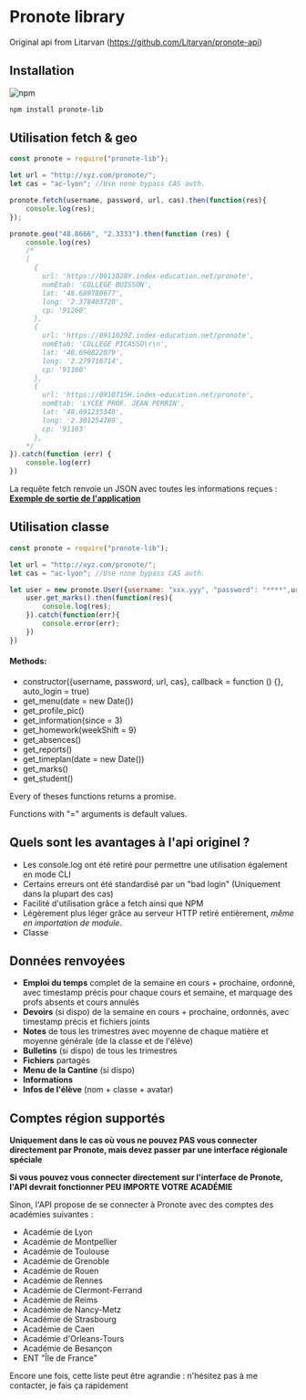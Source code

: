 # Pronote library

Original api from Litarvan (https://github.com/Litarvan/pronote-api)

## Installation
![npm](https://img.shields.io/npm/v/pronote-lib)
```Bash
npm install pronote-lib
```
## Utilisation fetch & geo
```Javascript
const pronote = require("pronote-lib");

let url = "http://xyz.com/pronote/";
let cas = "ac-lyon"; //Use none bypass CAS auth.

pronote.fetch(username, password, url, cas).then(function(res){
    console.log(res);
});

pronote.geo("48.8666", "2.3333").then(function (res) {
	console.log(res)
    /*
    [
      {
        url: 'https://0911028Y.index-education.net/pronote',
        nomEtab: 'COLLEGE BUISSON',
        lat: '48.689780677',
        long: '2.378403720',
        cp: '91260'
      },
      {
        url: 'https://0911029Z.index-education.net/pronote',
        nomEtab: 'COLLEGE PICASSO\r\n',
        lat: '48.690822079',
        long: '2.279716714',
        cp: '91160'
      },
      {
        url: 'https://0910715H.index-education.net/pronote',
        nomEtab: 'LYCEE PROF. JEAN PERRIN',
        lat: '48.691235348',
        long: '2.301254789',
        cp: '91163'
      },
    */
}).catch(function (err) {
	console.log(err)
})

``` 
La requête fetch renvoie un JSON avec toutes les informations reçues : [**Exemple de sortie de l'application**](https://gist.github.com/Litarvan/ec666fa544f6d036e515867d0f266ca7)

## Utilisation classe

```Javascript
const pronote = require("pronote-lib");

let url = "http://xyz.com/pronote/";
let cas = "ac-lyon"; //Use none bypass CAS auth.

let user = new pronote.User({username: "xxx.yyy", "password": "****",url,cas}, function(){
    user.get_marks().then(function(res){
        console.log(res);
    }).catch(function(err){
        console.error(err);   
    })
})
```

#### Methods:
* constructor({username, password, url, cas}, callback = function () {}, auto_login = true)
* get_menu(date = new Date())
* get_profile_pic()
* get_information(since = 3)
* get_homework(weekShift = 9)
* get_absences()
* get_reports()
* get_timeplan(date = new Date())
* get_marks()
* get_student()

Every of theses functions returns a promise.

Functions with "=" arguments is default values.

## Quels sont les avantages à l'api originel ?
- Les console.log ont été retiré pour permettre une utilisation également en mode CLI
- Certains erreurs ont été standardisé par un "bad login" (Uniquement dans la plupart des cas)
- Facilité d'utilisation grâce a fetch ainsi que NPM
- Légèrement plus léger grâce au serveur HTTP retiré entièrement, _même en importation de module_.
- Classe

## Données renvoyées

- **Emploi du temps** complet de la semaine en cours + prochaine, ordonné, avec timestamp précis pour chaque cours et semaine,
et marquage des profs absents et cours annulés
- **Devoirs** (si dispo) de la semaine en cours + prochaine, ordonnés, avec timestamp précis et fichiers joints
- **Notes** de tous les trimestres avec moyenne de chaque matière et moyenne générale (de la classe et de l'élève)
- **Bulletins** (si dispo) de tous les trimestres
- **Fichiers** partagés
- **Menu de la Cantine** (si dispo)
- **Informations**
- **Infos de l'élève** (nom + classe + avatar)

## Comptes région supportés

**Uniquement dans le cas où vous ne pouvez PAS vous connecter directement par Pronote, mais devez passer par une interface régionale spéciale**

**Si vous pouvez vous connecter directement sur l'interface de Pronote, l'API devrait fonctionner PEU IMPORTE VOTRE ACADÉMIE**

Sinon, l'API propose de se connecter à Pronote avec des comptes des académies suivantes :

- Académie de Lyon
- Académie de Montpellier
- Académie de Toulouse
- Académie de Grenoble
- Académie de Rouen
- Académie de Rennes
- Académie de Clermont-Ferrand
- Académie de Reims
- Académie de Nancy-Metz
- Académie de Strasbourg
- Académie de Caen
- Académie d'Orleans-Tours
- Académie de Besançon
- ENT "Île de France"

Encore une fois, cette liste peut être agrandie : n'hésitez pas à me contacter, je fais ça rapidement
